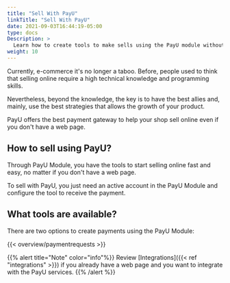 ```yaml
---
title: "Sell With PayU"
linkTitle: "Sell With PayU"
date: 2021-09-03T16:44:19-05:00
type: docs
Description: >
  Learn how to create tools to make sells using the PayU module without having a Web page.
weight: 10
---
```

Currently, e-commerce it's no longer a taboo. Before, people used to think that selling online require a high technical knowledge and programming skills.

Nevertheless, beyond the knowledge, the key is to have the best allies and, mainly, use the best strategies that allows the growth of your product.

PayU offers the best payment gateway to help your shop sell online even if you don't have a web page.

## How to sell using PayU?
Through PayU Module, you have the tools to start selling online fast and easy, no matter if you don't have a web page. 

To sell with PayU, you just need an active account in the PayU Module and configure the tool to receive the payment.

## What tools are available?
There are two options to create payments using the PayU Module:

{{< overview/paymentrequests >}}

{{% alert title="Note" color="info"%}}
Review [Integrations]({{< ref "integrations" >}}) if you already have a web page and you want to integrate with the PayU services.
{{% /alert %}}


